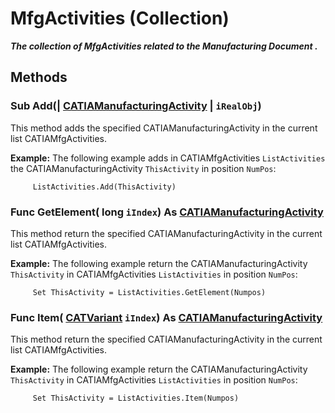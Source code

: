 # MfgActivities (Collection)

**_The collection of MfgActivities related to the Manufacturing Document ._**

## Methods

### Sub **Add**(| [CATIAManufacturingActivity](../ManufacturingInterfaces/interface_ManufacturingActivity_95999.md) | `iRealObj`)

   This method adds the specified CATIAManufacturingActivity in the current list CATIAMfgActivities.

**Example:**     The following example adds in CATIAMfgActivities `ListActivities` the CATIAManufacturingActivity `ThisActivity` in position `NumPos`:

```VBScript
     ListActivities.Add(ThisActivity)

```

### Func **GetElement**( long  `iIndex`) As [CATIAManufacturingActivity](../ManufacturingInterfaces/interface_ManufacturingActivity_95999.md)

   This method return the specified CATIAManufacturingActivity in the current list CATIAMfgActivities.

**Example:**     The following example return the CATIAManufacturingActivity `ThisActivity` in CATIAMfgActivities `ListActivities` in position `NumPos`:

```VBScript
     Set ThisActivity = ListActivities.GetElement(Numpos)

```

### Func **Item**( [CATVariant](../System/typedef_CATVariant_20656.md)  `iIndex`) As [CATIAManufacturingActivity](../ManufacturingInterfaces/interface_ManufacturingActivity_95999.md)

   This method return the specified CATIAManufacturingActivity in the current list CATIAMfgActivities.

**Example:**     The following example return the CATIAManufacturingActivity `ThisActivity` in CATIAMfgActivities `ListActivities` in position `NumPos`:

```VBScript
     Set ThisActivity = ListActivities.Item(Numpos)

```